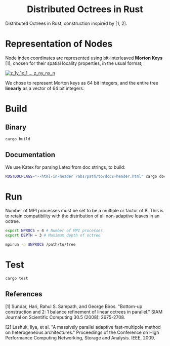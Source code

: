 <h1 align='center'> Distributed Octrees in Rust </h1>

Distributed Octrees in Rust, construction inspired by [1, 2].

# Representation of Nodes

Node index coordinates are represented using bit-interleaved __Morton Keys__ [1], chosen for their spatial locality properties, in the usual format;

<a href="https://www.codecogs.com/eqnedit.php?latex=z_1y_1x_1&space;...&space;z_ny_nx_n" target="_blank"><img src="https://latex.codecogs.com/gif.latex?z_1y_1x_1&space;...&space;z_ny_nx_n" title="z_1y_1x_1 ... z_ny_nx_n" /></a>

We chose to represent Morton keys as 64 bit integers, and the entire tree __linearly__ as a vector of 64 bit integers.

# Build

## Binary

```bash
cargo build
```

## Documentation
We use Katex for parsing Latex from doc strings, to build:

```bash
RUSTDOCFLAGS="--html-in-header /abs/path/to/docs-header.html" cargo doc
```
# Run

Number of MPI processes must be set to be a multiple or factor of 8. This is to retain compatibility with the distribution of all non-adaptive leaves in an octree.

```bash
export NPROCS = 4 # Number of MPI processes
export DEPTH = 3 # Maximum depth of octree

mpirun -n $NPROCS /path/to/tree
```

# Test

```bash
cargo test
```

## References
[1] Sundar, Hari, Rahul S. Sampath, and George Biros. "Bottom-up construction and 2: 1 balance refinement of linear octrees in parallel." SIAM Journal on Scientific Computing 30.5 (2008): 2675-2708.

[2] Lashuk, Ilya, et al. "A massively parallel adaptive fast-multipole method on heterogeneous architectures." Proceedings of the Conference on High Performance Computing Networking, Storage and Analysis. IEEE, 2009.
